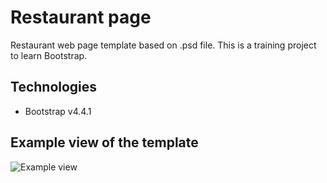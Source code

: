 # Restaurant page 
Restaurant web page template based on .psd file. This is a training project to learn Bootstrap.

## Technologies
* Bootstrap v4.4.1

## Example view of the template
![Example view](img/design6.png)